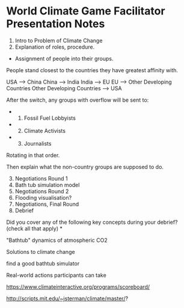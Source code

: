 # World Climate Game Facilitator Presentation Notes



1. Intro to Problem of Climate Change 
2. Explanation of roles, procedure.
* Assignment of people into their groups.

People stand closest to the countries they have greatest affinity with.

USA --> China
China --> India
India --> EU
EU --> Other Developing Countries
Other Developing Countries --> USA

After the switch, any groups with overflow will be sent to:

* 1. Fossil Fuel Lobbyists
* 2. Climate Activists
* 3. Journalists

Rotating in that order.

Then explain what the non-country groups are supposed to do.

3. Negotiations Round 1
4. Bath tub simulation model
5. Negotiations Round 2
6. Flooding visualisation?
7. Negotiations, Final Round
8. Debrief



Did you cover any of the following key concepts during your debrief? (check all that apply) *

"Bathtub" dynamics of atmospheric CO2 

Solutions to climate change 

find a good bathtub simulator


Real-world actions participants can take 


https://www.climateinteractive.org/programs/scoreboard/


http://scripts.mit.edu/~jsterman/climate/master/?
